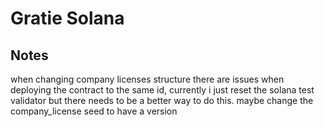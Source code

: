 # Gratie Solana


## Notes
when changing company licenses structure there are issues when deploying the contract to the same id,
currently i just reset the solana test validator but there needs to be a better way to do this.
maybe change the company_license seed to have a version